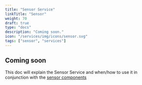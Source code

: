 ```yaml
---
title: "Sensor Service"
linkTitle: "Sensor"
weight: 70
draft: true
type: "docs"
description: "Coming soon."
icon: "/services/img/icons/sensor.svg"
tags: ["sensor", "services"]
---
```

## Coming soon

This doc will explain the Sensor Service and when/how to use it in conjunction with the [sensor components](/components/sensor/)
